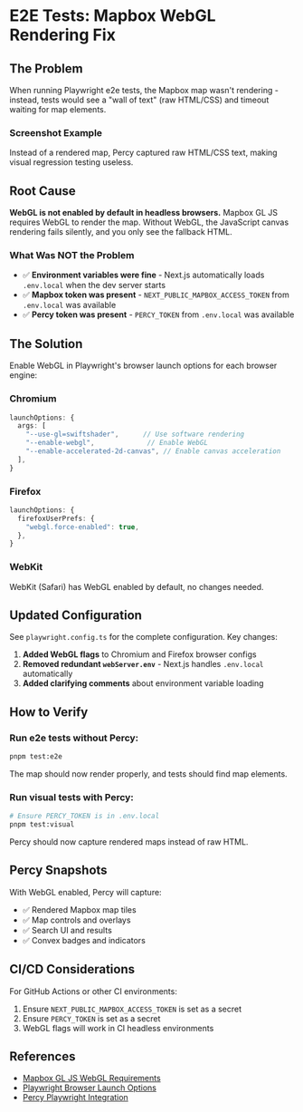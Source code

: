 # E2E Tests: Mapbox WebGL Rendering Fix

## The Problem

When running Playwright e2e tests, the Mapbox map wasn't rendering - instead, tests would see a "wall of text" (raw HTML/CSS) and timeout waiting for map elements.

### Screenshot Example
Instead of a rendered map, Percy captured raw HTML/CSS text, making visual regression testing useless.

## Root Cause

**WebGL is not enabled by default in headless browsers.** Mapbox GL JS requires WebGL to render the map. Without WebGL, the JavaScript canvas rendering fails silently, and you only see the fallback HTML.

### What Was NOT the Problem

- ✅ **Environment variables were fine** - Next.js automatically loads `.env.local` when the dev server starts
- ✅ **Mapbox token was present** - `NEXT_PUBLIC_MAPBOX_ACCESS_TOKEN` from `.env.local` was available
- ✅ **Percy token was present** - `PERCY_TOKEN` from `.env.local` was available

## The Solution

Enable WebGL in Playwright's browser launch options for each browser engine:

### Chromium
```typescript
launchOptions: {
  args: [
    "--use-gl=swiftshader",      // Use software rendering
    "--enable-webgl",             // Enable WebGL
    "--enable-accelerated-2d-canvas", // Enable canvas acceleration
  ],
}
```

### Firefox
```typescript
launchOptions: {
  firefoxUserPrefs: {
    "webgl.force-enabled": true,
  },
}
```

### WebKit
WebKit (Safari) has WebGL enabled by default, no changes needed.

## Updated Configuration

See `playwright.config.ts` for the complete configuration. Key changes:

1. **Added WebGL flags** to Chromium and Firefox browser configs
2. **Removed redundant `webServer.env`** - Next.js handles `.env.local` automatically
3. **Added clarifying comments** about environment variable loading

## How to Verify

### Run e2e tests without Percy:
```bash
pnpm test:e2e
```

The map should now render properly, and tests should find map elements.

### Run visual tests with Percy:
```bash
# Ensure PERCY_TOKEN is in .env.local
pnpm test:visual
```

Percy should now capture rendered maps instead of raw HTML.

## Percy Snapshots

With WebGL enabled, Percy will capture:
- ✅ Rendered Mapbox map tiles
- ✅ Map controls and overlays
- ✅ Search UI and results
- ✅ Convex badges and indicators

## CI/CD Considerations

For GitHub Actions or other CI environments:
1. Ensure `NEXT_PUBLIC_MAPBOX_ACCESS_TOKEN` is set as a secret
2. Ensure `PERCY_TOKEN` is set as a secret
3. WebGL flags will work in CI headless environments

## References

- [Mapbox GL JS WebGL Requirements](https://docs.mapbox.com/mapbox-gl-js/guides/install/#webgl-support)
- [Playwright Browser Launch Options](https://playwright.dev/docs/api/class-browsertype#browser-type-launch)
- [Percy Playwright Integration](https://www.browserstack.com/docs/percy/integrate/playwright)

